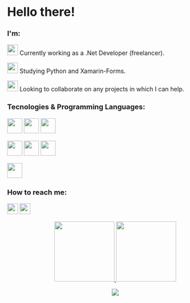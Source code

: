 # Hello there!
### I'm: 
<link rel="stylesheet" href="https://cdn.jsdelivr.net/gh/devicons/devicon@v2.15.1/devicon.min.css">

<img src="https://cdn.jsdelivr.net/gh/devicons/devicon/icons/csharp/csharp-original.svg" height=25px width=25px /> Currently working as a .Net Developer (freelancer).

<img src="https://cdn.jsdelivr.net/gh/devicons/devicon/icons/python/python-original.svg" height=25px width=25px /> Studying Python and Xamarin-Forms.

<img src="https://cdn.jsdelivr.net/gh/devicons/devicon/icons/networkx/networkx-original.svg" height=25px width=25px/> Looking to collaborate on any projects in which I can help.

### Tecnologies & Programming Languages:

<img src="https://cdn.jsdelivr.net/gh/devicons/devicon/icons/visualstudio/visualstudio-plain.svg" height=35px width=35px/> <img src="https://cdn.jsdelivr.net/gh/devicons/devicon/icons/vscode/vscode-original.svg" height=35px width=35px/> <img src="https://cdn.jsdelivr.net/gh/devicons/devicon/icons/git/git-original.svg" height=35px width=35px />

<img src="https://cdn.jsdelivr.net/gh/devicons/devicon/icons/csharp/csharp-original.svg" height=35px width=35px /> <img src="https://cdn.jsdelivr.net/gh/devicons/devicon/icons/xamarin/xamarin-original.svg" height=35px width=35px/> <img src="https://cdn.jsdelivr.net/gh/devicons/devicon/icons/python/python-original.svg" height=35px width=35px />

<img src="https://cdn.jsdelivr.net/gh/devicons/devicon/icons/mysql/mysql-original.svg" height=35px width=35px/>
          

### How to reach me:

<a href="mailto:rodrigoborgognoni@gmail.com"><img src="https://cdn.jsdelivr.net/gh/devicons/devicon/icons/google/google-original.svg" height=25px width=25px target="_blank"></a> <a href="https://www.linkedin.com/in/rodrigo-borgognoni/" target="_blank"><img src="https://cdn.jsdelivr.net/gh/devicons/devicon/icons/linkedin/linkedin-original.svg" height=25px width=25px target="_blank"></a>

<p align="center">
<a href="https://github.com/RodrigoBorgognoni">
  <img height="140em" src="https://github-readme-stats-eight-theta.vercel.app/api?username=RodrigoBorgognoni&show_icons=true&theme=dark&include_all_commits=true&count_private=true"/>
  <img height="140em" src="https://github-readme-stats-eight-theta.vercel.app/api/top-langs/?username=RodrigoBorgognoni&layout=compact&langs_count=8&theme=vision-friendly-dark"/>
</a>
</p>

<div align="center">

![](https://komarev.com/ghpvc/?username=RodrigoBorgognoni&color=blue&style=flat)
 </div>
          
<!--
**RodrigoBorgognoni/RodrigoBorgognoni** is a ✨ _special_ ✨ repository because its `README.md` (this file) appears on your GitHub profile.

Here are some ideas to get you started:

- 🔭 I’m currently working on ...
- 🌱 I’m currently learning ...
- 👯 I’m looking to collaborate on ...
- 🤔 I’m looking for help with ...
- 💬 Ask me about ...
- 📫 How to reach me: ...
- 😄 Pronouns: ...
- ⚡ Fun fact: ...
-->

